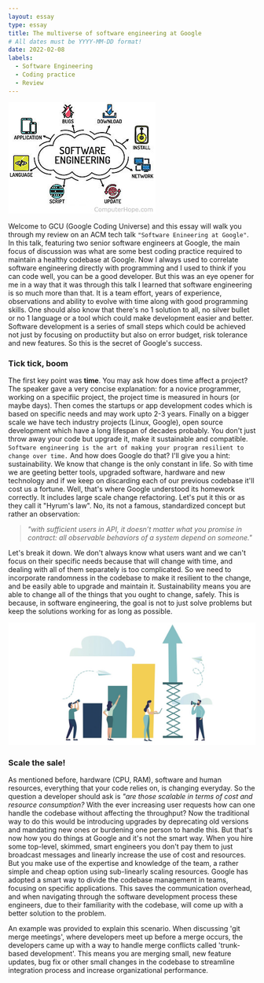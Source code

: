 ```yaml
---
layout: essay
type: essay
title: The multiverse of software engineering at Google
# All dates must be YYYY-MM-DD format!
date: 2022-02-08
labels:
  - Software Engineering
  - Coding practice
  - Review
---
```


<img class="ui medium right floated rounded image" src="../images/software-engineering.jpg">

Welcome to GCU (Google Coding Universe) and this essay will walk you through my review on an ACM tech talk `"Software Enineering at Google"`. In this talk, featuring two senior software engineers at Google, the main focus of discussion was what are some best coding practice required to maintain a healthy codebase at Google. Now I always used to correlate software engineering directly with programming and I used to think if you can code well, you can be a good developer. But this was an eye opener for me in a way that it was through this talk I learned that software engineering is so much more than that. It is a team effort, years of experience, observations and ability to evolve with time along with good programming skills. One should also know that there's no 1 solution to all, no silver bullet or no 1 language or a tool which could make development easier and better. Software development is a series of small steps which could be achieved not just by focusing on productiity but also on error budget, risk tolerance and new features. So this is the secret of Google's success.

### Tick tick, boom

The first key point was **time**. You may ask how does time affect a project? The speaker gave a very concise explanation: for a novice programmer, working on a specifiic project, the project time is measured in hours (or maybe days). Then comes the startups or app development codes which is based on specific needs and may work upto 2-3 years. Finally on a bigger scale we have tech industry projects (Linux, Google), open source development which have a long lifespan of decades probably. You don't just throw away your code but upgrade it, make it sustainable and compatible. `Software engineering is the art of making your program resilient to change over time.` And how does Google do that? I'll give you a hint: sustainability. We know that change is the only constant in life. So with time we are geeting better tools, upgraded software, hardware and new technology and if we keep on discarding each of our previous codebase it'll cost us a fortune. Well, that's where Google understood its homework correctly. It includes large scale change refactoring. Let's put it this or as they call it "Hyrum's law". No, its not a famous, standardized concept but rather an observation:

> *"with sufficient users in API, it doesn’t matter what you promise in contract: all observable behaviors of a system depend on someone."*

Let's break it down. We don't always know what users want and we can't focus on their specific needs because that will change with time, and dealing with all of them separately is too complicated. So we need to incorporate randomness in the codebase to make it resilient to the change, and be easily able to upgrade and maintain it. Sustainability means you are able to change all of the things that you ought to change, safely. This is because, in software engineering, the goal is not to just solve problems but keep the solutions working for as long as possible.

<img class="ui medium left floated rounded image" src="../images/software-scalability.jpg">

### Scale the sale!

As mentioned before, hardware (CPU, RAM), software and human resources, everything that your code relies on, is changing everyday. So the question a developer should ask is *"are those  scalable in terms of cost and resource consumption?* With the ever increasing user requests how can one handle the codebase without affecting the throughput? Now the traditional way to do this would be introducing upgrades by deprecating old versions and mandating new ones or burdening one person to handle this. But that's now how you do things at Google and it's not the smart way. When you hire some top-level, skimmed, smart engineers you don't pay them to just broadcast messages and linearly increase the use of cost and resources. But you make use of the expertise and knowledge of the team, a rather simple and cheap option using sub-linearly scaling resources. Google has adopted a smart way to divide the codebase management in teams, focusing on specific applications. This saves the communication overhead, and when navigating through the software development process these engineers, due to their familiarity with the codebase, will come up with a better solution to the problem.

An example was provided to explain this scenario. When discussing 'git merge meetings', where developers meet up before a merge occurs, the developers came up with a way to handle merge conflicts called 'trunk-based development'. This means you are merging small, new feature updates, bug fix or other small changes in the codebase to streamline integration process and increase organizational performance.

